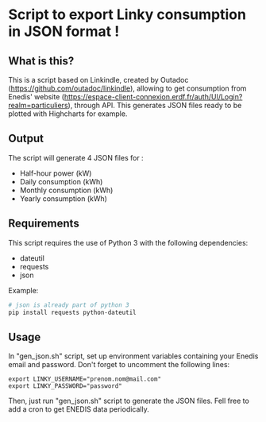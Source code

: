 # Script to export Linky consumption in JSON format !

## What is this?
This is a script based on Linkindle, created by Outadoc (https://github.com/outadoc/linkindle), allowing to get consumption from Enedis' website (https://espace-client-connexion.erdf.fr/auth/UI/Login?realm=particuliers), through API.
This generates JSON files ready to be plotted with Highcharts for example.

## Output
The script will generate 4 JSON files for :

- Half-hour power (kW)
- Daily consumption (kWh)
- Monthly consumption (kWh)
- Yearly consumption (kWh)

## Requirements
This script requires the use of Python 3 with the following dependencies:

- dateutil
- requests
- json

Example:

```bash
# json is already part of python 3
pip install requests python-dateutil
```

## Usage
In "gen_json.sh" script, set up environment variables containing your Enedis email and password.
Don't forget to uncomment the following lines:

    export LINKY_USERNAME="prenom.nom@mail.com"
    export LINKY_PASSWORD="password"

Then, just run "gen_json.sh" script to generate the JSON files.
Fell free to add a cron to get ENEDIS data periodically.

